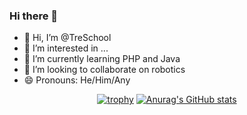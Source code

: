 ### Hi there 👋
- 👋 Hi, I’m @TreSchool
- 👀 I’m interested in ...
- 🌱 I’m currently learning PHP and Java
- 💞️ I’m looking to collaborate on robotics
- 😄 Pronouns: He/Him/Any

<div align="center">
  
[![trophy](https://github-profile-trophy.vercel.app/?username=TreSchool&theme=onedark)](https://github.com/ryo-ma/github-profile-trophy)
  [![Anurag's GitHub stats](https://github-readme-stats.vercel.app/api?username=TreSchool&show_icons=true&theme=dark)](https://github.com/anuraghazra/github-readme-stats)

</div>

<!---
- 📫 How to reach me: [Discord](https://www.discord.com/users/267139558125076480)
--->

